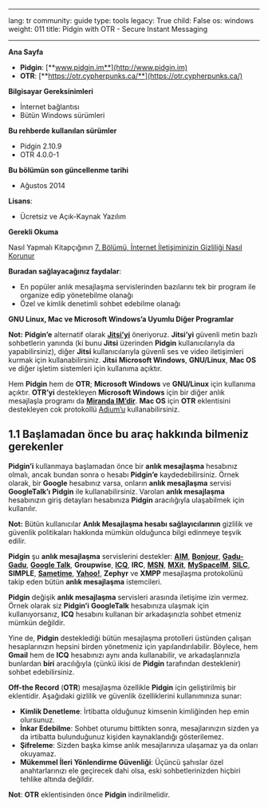 

---

lang: tr
community: guide
type: tools
legacy: True
child: False
os: windows
weight: 011
title: Pidgin with OTR - Secure Instant Messaging

---

**Ana Sayfa**

- **Pidgin**: [**www.pidgin.im**](http://www.pidgin.im)
- **OTR**: [**https://otr.cypherpunks.ca/**](https://otr.cypherpunks.ca/)

**Bilgisayar Gereksinimleri**

- İnternet bağlantısı
- Bütün Windows sürümleri

**Bu rehberde kullanılan sürümler**

- Pidgin 2.10.9 
- OTR 4.0.0-1 

**Bu bölümün son güncellenme tarihi**

- Ağustos 2014

**Lisans**: 

- Ücretsiz ve Açık-Kaynak Yazılım

**Gerekli Okuma**

Nasıl Yapmalı Kitapçığının [7. Bölümü, İnternet İletişiminizin Gizliliği Nasıl Korunur](/tr/chapter-7) 

**Buradan sağlayacağınız faydalar**: 

- En popüler anlık mesajlaşma servislerinden bazılarını tek bir program ile organize edip yönetebilme olanağı
- Özel ve kimlik denetimli sohbet edebilme olanağı

**GNU Linux, Mac ve Microsoft Windows’a Uyumlu Diğer Programlar**

**Not:** **Pidgin’e** alternatif olarak [**Jitsi’yi**](/en/jitsi) öneriyoruz. **Jitsi’yi** güvenli metin bazlı sohbetlerin yanında (ki bunu **Jitsi** üzerinden **Pidgin** kullanıcılarıyla da yapabilirsiniz), diğer **Jitsi** kullanıcılarıyla güvenli ses ve video iletişimleri kurmak için kullanabilirsiniz. **Jitsi** **Microsoft Windows**, **GNU/Linux**, **Mac OS** ve diğer işletim sistemleri için kullanıma açıktır.

Hem **Pidgin** hem de **OTR**; **Microsoft Windows** ve **GNU/Linux** için kullanıma açıktır. **OTR’yi** destekleyen **Microsoft Windows** için bir diğer anlık mesajlaşla programı da [**Miranda IM’dir**](http://www.miranda-im.org/). **Mac OS** için **OTR** eklentisini destekleyen cok protokollü [Adium’u](http://adium.im/) kullanabilirsiniz.

## 1.1 Başlamadan önce bu araç hakkında bilmeniz gerekenler ##

**Pidgin’i** kullanmaya başlamadan önce bir **anlık mesajlaşma** hesabınız olmalı, ancak bundan sonra o hesabı **Pidgin’e** kaydedebilirsiniz. Örnek olarak, bir **Google** hesabınız varsa, onların **anlık mesajlaşma** servisi **GoogleTalk’ı** **Pidgin** ile kullanabilirsiniz. Varolan **anlık mesajlaşma** hesabınızın giriş detayları hesabınıza **Pidgin** aracılığıyla ulaşabilmek için kullanılır.

**Not:** Bütün kullanıcılar **Anlık Mesajlaşma hesabı sağlayıcılarının** gizlilik ve güvenlik politikaları hakkında mümkün olduğunca bilgi edinmeye teşvik edilir. 

**Pidgin** şu **anlık mesajlaşma** servislerini destekler: [**AIM**](http://dashboard.aim.com/aim), [**Bonjour**](http://www.apple.com/support/bonjour/), [**Gadu-Gadu**](http://komunikator.gadu-gadu.pl/), [**Google Talk**](http://www.google.com/talk/), **Groupwise**, [**ICQ**](http://www.icq.com), **IRC**, [**MSN**](http://www.msn.com/), [**MXit**](http://www.mxit.com/), [**MySpaceIM**](http://www.myspace.com/guide/im), [**SILC**](http://silcnet.org/), **SIMPLE**, [**Sametime**](http://www.ibm.com/developerworks/downloads/ls/lst/), [**Yahoo!**](http://messenger.yahoo.com/), **Zephyr** ve **XMPP** mesajlaşma protokolünü takip eden bütün **anlık mesajlaşma** istemcileri.

**Pidgin** değişik **anlık mesajlaşma** servisleri arasında iletişime izin vermez.  Örnek olarak siz **Pidgin’i** **GoogleTalk** hesabınıza ulaşmak için kullanıyorsanız, **ICQ** hesabını kullanan bir arkadaşınızla sohbet etmeniz mümkün değildir.

Yine de, **Pidgin** desteklediği bütün mesajlaşma protolleri üstünden çalışan hesaplarınızın hepsini birden yönetmeniz için yapılandırılabilir. Böylece, hem **Gmail** hem de **ICQ** hesabınızı aynı anda kullanabilir, ve arkadaşlarınızla bunlardan **biri** aracılığıyla (çünkü ikisi de **Pidgin** tarafından desteklenir) sohbet edebilirsiniz. 

**Off-the Record** (**OTR**) mesajlaşma özellikle **Pidgin** için geliştirilmiş bir eklentidir. Aşağıdaki gizlilik ve güvenlik özelliklerini kullanımınıza sunar: 

- **Kimlik Denetleme**: İrtibatta olduğunuz kimsenin kimliğinden hep emin olursunuz.
- **İnkar Edebilme**: Sohbet oturumu bittikten sonra, mesajlarınızın sizden ya da irtibatta bulunduğunuz kişiden kaynaklandığı gösterilemez.
- **Şifreleme**: Sizden başka kimse anlık mesajlarınıza ulaşamaz ya da onları okuyamaz.
- **Mükemmel İleri Yönlendirme Güvenliği**: Üçüncü şahıslar özel anahtarlarınızı ele geçirecek dahi olsa, eski sohbetlerinizden hiçbiri tehlike altında değildir.

**Not**: **OTR** eklentisinden önce **Pidgin** indirilmelidir.

